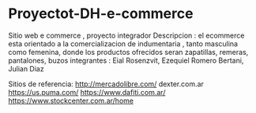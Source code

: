# Proyectot-DH-e-commerce
Sitio web e commerce , proyecto integrador 
Descripcion : el ecommerce esta orientado a la comercializacion de indumentaria , tanto masculina como femenina, donde los productos ofrecidos seran zapatillas, remeras, pantalones, buzos
integrantes : Eial Rosenzvit, Ezequiel Romero Bertani, Julian Diaz

Sitios de referencia:
    http://mercadolibre.com/
    dexter.com.ar
    https://us.puma.com/
    https://www.dafiti.com.ar/
    https://www.stockcenter.com.ar/home
